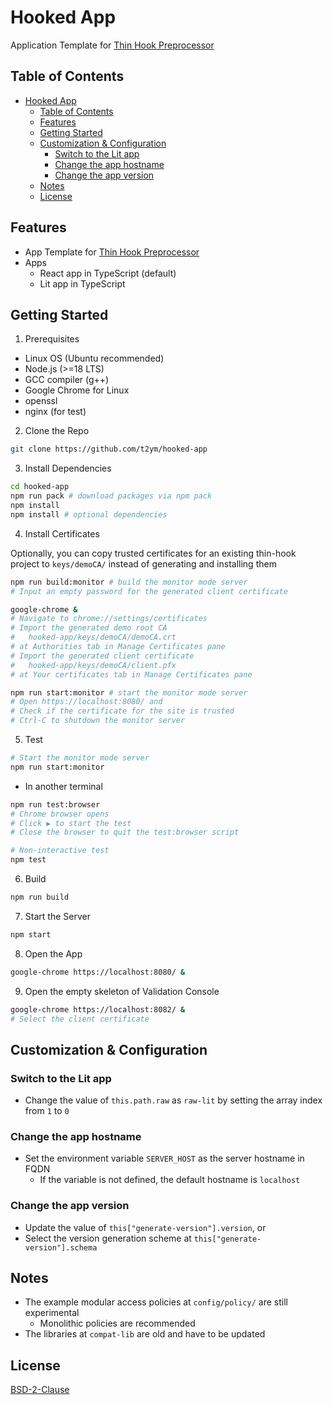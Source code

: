 
# Hooked App

Application Template for [Thin Hook Preprocessor](https://github.com/t2ym/thin-hook)


## Table of Contents

- [Hooked App](#hooked-app)
  - [Table of Contents](#table-of-contents)
  - [Features](#features)
  - [Getting Started](#getting-started)
  - [Customization \& Configuration](#customization--configuration)
    - [Switch to the Lit app](#switch-to-the-lit-app)
    - [Change the app hostname](#change-the-app-hostname)
    - [Change the app version](#change-the-app-version)
  - [Notes](#notes)
  - [License](#license)

## Features

- App Template for [Thin Hook Preprocessor](https://github.com/t2ym/thin-hook)
- Apps
  - React app in TypeScript (default)
  - Lit app in TypeScript

## Getting Started

1. Prerequisites

- Linux OS (Ubuntu recommended)
- Node.js (>=18 LTS)
- GCC compiler (g++)
- Google Chrome for Linux
- openssl
- nginx (for test)

2. Clone the Repo

```sh
git clone https://github.com/t2ym/hooked-app

```

3. Install Dependencies

```sh
cd hooked-app
npm run pack # download packages via npm pack
npm install 
npm install # optional dependencies
```

4. Install Certificates

Optionally, you can copy trusted certificates for an existing thin-hook project to `keys/demoCA/` instead of generating and installing them

```sh
npm run build:monitor # build the monitor mode server
# Input an empty password for the generated client certificate

google-chrome &
# Navigate to chrome://settings/certificates
# Import the generated demo root CA
#   hooked-app/keys/demoCA/demoCA.crt 
# at Authorities tab in Manage Certificates pane
# Import the generated client certificate 
#   hooked-app/keys/demoCA/client.pfx 
# at Your certificates tab in Manage Certificates pane

npm run start:monitor # start the monitor mode server
# Open https://localhost:8080/ and 
# Check if the certificate for the site is trusted
# Ctrl-C to shutdown the monitor server
```

5. Test

```sh
# Start the monitor mode server
npm run start:monitor
```
- In another terminal
```sh
npm run test:browser
# Chrome browser opens
# Click ▶ to start the test
# Close the browser to quit the test:browser script
```
```sh
# Non-interactive test
npm test
```

6. Build

```sh
npm run build
```

7. Start the Server

```sh
npm start
```

8. Open the App

```sh
google-chrome https://localhost:8080/ &
```

9. Open the empty skeleton of Validation Console

```sh
google-chrome https://localhost:8082/ &
# Select the client certificate
```

## Customization & Configuration

### Switch to the Lit app
- Change the value of `this.path.raw` as `raw-lit` by setting the array index from `1` to `0`

### Change the app hostname
- Set the environment variable `SERVER_HOST` as the server hostname in FQDN
  - If the variable is not defined, the default hostname is `localhost`

### Change the app version
- Update the value of `this["generate-version"].version`, or
- Select the version generation scheme at `this["generate-version"].schema`

## Notes
- The example modular access policies at `config/policy/` are still experimental
  - Monolithic policies are recommended
- The libraries at `compat-lib` are old and have to be updated

## License

[BSD-2-Clause](LICENSE.md)
